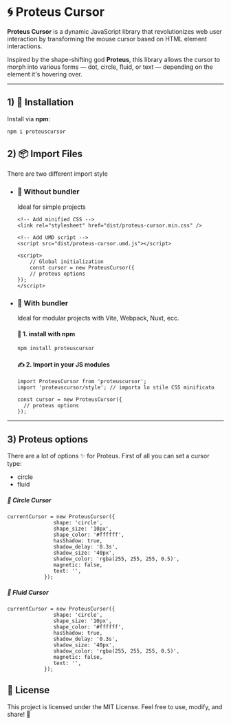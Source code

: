# 🌀 Proteus Cursor
**Proteus Cursor** is a dynamic JavaScript library that revolutionizes web user interaction by transforming the mouse cursor based on HTML element interactions.

Inspired by the shape-shifting god **Proteus**, this library allows the cursor to morph into various forms — dot, circle, fluid, or text — depending on the element it's hovering over.

---

## 1) 🚀 Installation

Install via **npm**:

```bash
npm i proteuscursor
```

## 2) 📦 Import Files
There are two different import style

- ### 🧪 Without bundler
    Ideal for simple projects
    ```
    <!-- Add minified CSS -->
    <link rel="stylesheet" href="dist/proteus-cursor.min.css" />

    <!-- Add UMD script -->
    <script src="dist/proteus-cursor.umd.js"></script>

    <script>
        // Global initialization
        const cursor = new ProteusCursor({
        // proteus options
    });
    </script>
    ```

- ### 🧪 With bundler
    Ideal for modular projects with Vite, Webpack, Nuxt, ecc.
    #### 📁 1. install with npm
    ```bash
    npm install proteuscursor
    ```

    #### ✍️ 2. Import in your JS modules
    ```
    import ProteusCursor from 'proteuscursor';
    import 'proteuscursor/style'; // importa lo stile CSS minificato
    
    const cursor = new ProteusCursor({
      // proteus options
    });
    ```

---
## 3) Proteus options
There are a lot of options ✨ for Proteus.
First of all you can set a cursor type:
- circle
- fluid
##### 🔵 Circle Cursor
```
currentCursor = new ProteusCursor({
               shape: 'circle',
               shape_size: '10px',
               shape_color: '#ffffff',
               hasShadow: true,
               shadow_delay: '0.3s',
               shadow_size: '40px',
               shadow_color: 'rgba(255, 255, 255, 0.5)',
               magnetic: false,
               text: '',
            });
```

##### 🌊 Fluid Cursor
```
currentCursor = new ProteusCursor({
               shape: 'circle',
               shape_size: '10px',
               shape_color: '#ffffff',
               hasShadow: true,
               shadow_delay: '0.3s',
               shadow_size: '40px',
               shadow_color: 'rgba(255, 255, 255, 0.5)',
               magnetic: false,
               text: '',
            });
```


## 📜 License
This project is licensed under the MIT License.
Feel free to use, modify, and share! 💫

